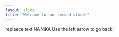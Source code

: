 ```yaml
---
layout: slide
title: "Welcome to our second slide!"
---
```

replaece text NANiKA
Use the left arrow to go back!
